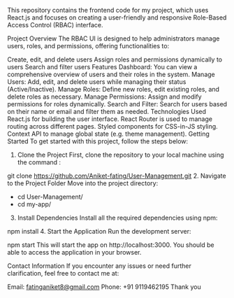 
This repository contains the frontend code for my project, which uses React.js and focuses on creating a user-friendly and responsive Role-Based Access Control (RBAC) interface.

Project Overview
The RBAC UI is designed to help administrators manage users, roles, and permissions, offering functionalities to:

Create, edit, and delete users
Assign roles and permissions dynamically to users
Search and filter users
Features
Dashboard:
You can view a comprehensive overview of users and their roles in the system.
Manage Users:
Add, edit, and delete users while managing their status (Active/Inactive).
Manage Roles:
Define new roles, edit existing roles, and delete roles as necessary.
Manage Permissions:
Assign and modify permissions for roles dynamically.
Search and Filter:
Search for users based on their name or email and filter them as needed.
Technologies Used
React.js for building the user interface.
React Router is used to manage routing across different pages.
Styled components for CSS-in-JS styling.
Context API to manage global state (e.g. theme management).
Getting Started
To get started with this project, follow the steps below:

1. Clone the Project
First, clone the repository to your local machine using the command :

git clone https://github.com/Aniket-fating/User-Management.git
2. Navigate to the Project Folder
Move into the project directory:

- cd User-Management/ 
- cd my-app/
3. Install Dependencies
Install all the required dependencies using npm:

npm install
4. Start the Application
Run the development server:

npm start
This will start the app on http://localhost:3000. You should be able to access the application in your browser.

Contact Information
If you encounter any issues or need further clarification, feel free to contact me at:

Email: fatinganiket8@gmail.com
Phone: +91 9119462195
Thank you

